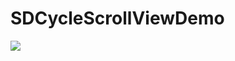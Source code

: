 # SDCycleScrollViewDemo
![](https://github.com/GorpelnChen/SDCycleScrollViewDemo/blob/master/screenshot/SDCycleScrollViewDemo.gif)

